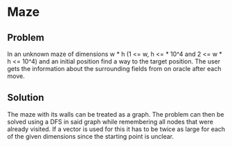 # Maze

## Problem

In an unknown maze of dimensions w * h (1 <= w, h <= * 10^4 and 2 <= w * h <= 10^4) and an initial position find a way to the target position. The user gets the information about the surrounding fields from on oracle after each move.

## Solution

The maze with its walls can be treated as a graph. The problem can then be solved using a DFS in said graph while remembering all nodes that were already visited. If a vector is used for this it has to be twice as large for each of the given dimensions since the starting point is unclear.
